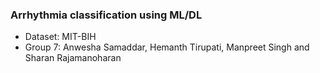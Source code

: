 ### Arrhythmia classification using ML/DL
- Dataset: MIT-BIH
- Group 7: Anwesha Samaddar, Hemanth Tirupati, Manpreet Singh and Sharan Rajamanoharan
